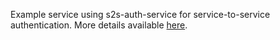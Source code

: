 Example service using s2s-auth-service for service-to-service authentication.
More details available [here](https://github.com/MateuszSapala/s2s-auth-service).
